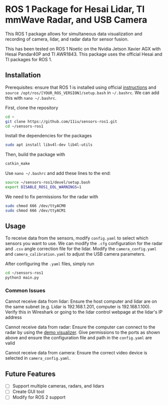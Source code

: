 # ROS 1 Package for Hesai Lidar, TI mmWave Radar, and USB Camera

This ROS 1 package allows for simultaneous data visualization and recording of camera, lidar, and radar data for sensor fusion.

This has been tested on ROS 1 Noetic on the Nvidia Jetson Xavier AGX with Hesai Pandar40P and TI AWR1843. This package uses the official Hesai and TI packages for ROS 1.

## Installation
Prerequisites: ensure that ROS 1 is installed using official [instructions](https://wiki.ros.org/noetic/Installation/Ubuntu) and `source /opt/ros/[YOUR_ROS_VERSION]/setup.bash` in `~/.bashrc`. We can add this with `nano ~/.bashrc`.

First, clone the repository
```bash
cd ~
git clone https://github.com/11iu/sensors-ros1.git
cd ~/sensors-ros1
```

Install the dependencies for the packages
```bash
sudo apt install libv4l-dev lib4l-utils
```

Then, build the package with
```bash
catkin_make
```

Use `nano ~/.bashrc` and add these lines to the end:
```bash
source ~/sensors-ros1/devel/setup.bash
export DISABLE_ROS1_EOL_WARNINGS=1
```

We need to fix permissions for the radar with
```bash
sudo chmod 666 /dev/ttyACM0
sudo chmod 666 /dev/ttyACM1
```

## Usage
To receive data from the sensors, modify `config.yaml` to select which sensors you want to use. We can modify the `.cfg` configuration for the radar and `.csv` angle correction file for the lidar. Modify the `camera_config.yaml` and `camera_calibration.yaml` to adjust the USB camera parameters.

After configuring the `.yaml` files, simply run
```bash
cd ~/sensors-ros1
python3 main.py
```

### Common Issues
Cannot receive data from lidar: Ensure the host computer and lidar are on the same subnet (e.g. Lidar is 192.168.1.201, computer is 192.168.1.100). Verify this in Wireshark or going to the lidar control webpage at the lidar's IP address

Cannot receive data from radar: Ensure the computer can connect to the radar by using the [demo visualizer](https://dev.ti.com/mmwavedemovisualizer). Give permissions to the ports as shown above and ensure the configuration file and path in the `config.yaml` are valid

Cannot receive data from camera: Ensure the correct video device is selected in `camera_config.yaml`.

## Future Features
- [ ] Support multiple cameras, radars, and lidars
- [ ] Create GUI tool
- [ ] Modify for ROS 2 support
